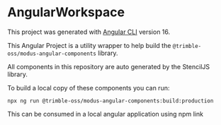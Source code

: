 # AngularWorkspace

This project was generated with [Angular CLI](https://github.com/angular/angular-cli) version 16.

This Angular Project is a utility wrapper to help build the `@trimble-oss/modus-angular-components` library.

All components in this repository are auto generated by the StencilJS library.

To build a local copy of these components you can run:

`npx ng run @trimble-oss/modus-angular-components:build:production`

This can be consumed in a local angular application using npm link
